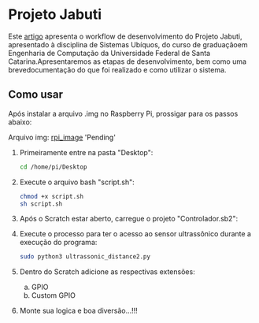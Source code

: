 # Projeto Jabuti
Este [artigo](https://drive.google.com/open?id=1i2aPxa2fFgz0EKA9zRqdPedRDCq2YIKR) apresenta o workflow de desenvolvimento do Projeto Jabuti, apresentado à disciplina de Sistemas Ubíquos, do curso de graduaçãoem Engenharia de Computação da Universidade Federal de Santa Catarina.Apresentaremos   as   etapas   de   desenvolvimento,   bem   como   uma   brevedocumentação do que foi realizado e como utilizar o sistema.


## Como usar
Após instalar a arquivo .img no Raspberry Pi, prossigar para os passos abaixo:

Arquivo img: [rpi_image]()  'Pending'

1. Primeiramente entre na pasta "Desktop": <br /> 
    ```bash
    cd /home/pi/Desktop
    ```
2. Execute o arquivo bash "script.sh": <br /> 
    ```bash
    chmod +x script.sh
    sh script.sh
    ```
3. Após o Scratch estar aberto, carregue o projeto "Controlador.sb2": 

4. Execute o processo para ter o acesso ao sensor ultrassônico durante a execução do programa: <br /> 
    ```bash
    sudo python3 ultrassonic_distance2.py
    ```
5. Dentro do Scratch adicione as respectivas extensões: <br /> 
   <ol type='a', align= "left">
        <li>GPIO</li>
        <li>Custom GPIO
    </ol> 
    
6. Monte sua logica e boa diversão...!!!
